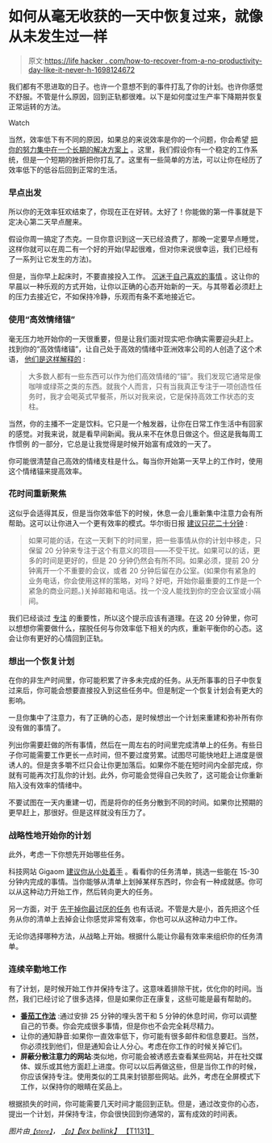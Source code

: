 # 如何从毫无收获的一天中恢复过来，就像从未发生过一样

> 原文:[https://life hacker . com/how-to-recover-from-a-no-productivity-day-like-it-never-h-1698124672](https://lifehacker.com/how-to-recover-from-an-unproductive-day-like-it-never-h-1698124672)

我们都有不思进取的日子。也许一个意想不到的事件打乱了你的计划。也许你感觉不舒服。不管是什么原因，回到正轨都很难。以下是如何度过生产率下降期并恢复正常运转的方法。

Watch

当然，效率低下有不同的原因，如果总的来说效率是你的一个问题，你会希望 [把你的努力集中在一个长期的解决方案上](https://lifehacker.com/hack-your-life-in-one-day-a-beginners-guide-to-enhance-5969129) 。这里，我们假设你有一个稳定的工作系统，但是一个短期的挫折把你打乱了。这里有一些简单的方法，可以让你在经历了效率低下的低谷后回到正常的生活。

### 早点出发

所以你的无效率狂欢结束了，你现在正在好转。太好了！你能做的第一件事就是下定决心第二天早点醒来。

假设你周一搞定了杰克。一旦你意识到这一天已经浪费了，那晚一定要早点睡觉，这样你就可以在周二有一个好的开始(早起很难，但对你来说很幸运，我们已经有了一系列让它发生的方法)。

但是，当你早上起床时，不要直接投入工作。 [沉迷于自己喜欢的事情](http://lifehacker.com/start-your-day-off-right-by-indulging-in-something-you-1696585725) 。这让你的早晨以一种乐观的方式开始，让你以正确的心态开始新的一天。与其带着必须赶上的压力去接近它，不如保持冷静，乐观而有条不紊地接近它。

### 使用“高效情绪锚”

毫无压力地开始你的一天很重要，但是让我们面对现实吧:你确实需要迎头赶上。找到你的“高效情绪锚”，让自己处于高效的情绪中亚洲效率公司的人创造了这个术语， [他们是这样解释的](http://www.asianefficiency.com/productivity/how-to-handle-unproductive-days/) :

> 大多数人都有一些东西可以作为他们高效情绪的“锚”。我们发现它通常是像咖啡或绿茶之类的东西。就我个人而言，只有当我真正专注于一项创造性任务时，我才会喝英式早餐茶，所以对我来说，它是保持高效工作状态的支柱。

当然，你的主播不一定是饮料。它只是一个触发器，让你在日常工作生活中有回家的感觉。对我来说，就是看早间新闻。我从来不在休息日做这个。但这是我每周工作惯例 的一部分，它总是让我觉得是时候开始富有成效的一天了。

你可能很清楚自己高效的情绪支柱是什么。每当你开始第一天早上的工作时，使用这个情绪锚来提高效率。

### 花时间重新聚焦

这似乎会适得其反，但是当你效率低下的时候，休息一会儿重新集中注意力会有所帮助。这可以让你进入一个更有效率的模式。华尔街日报 [建议只花二十分钟](http://www.wsj.com/articles/SB10001424052970204770404577082532864410386) :

> 如果可能的话，在这一天剩下的时间里，把一些事情从你的计划中移走，只保留 20 分钟来专注于这个有意义的项目——不受干扰。如果可以的话，更多的时间是更好的，但是 20 分钟仍然会有所不同。如果必须，提前 20 分钟离开一个不重要的会议，或者 20 分钟后留在办公室。(如果你有紧急的业务电话，你会使用这样的策略，对吗？好吧，开始你最重要的工作是一个紧急的商业问题。)关掉邮箱和电话。找一个没人能找到你的空会议室或小隔间。

我们已经谈过 [专注](http://lifehacker.com/how-to-rebuild-your-attention-span-and-focus-5596964) 的重要性，所以这个提示应该有道理。在这 20 分钟里，你可以想想你需要做什么，摆脱任何与你效率低下相关的内疚，重新平衡你的心态。这会让你有更好的心情回到正轨。

### 想出一个恢复计划

在你的非生产时间里，你可能积累了许多未完成的任务。从无所事事的日子中恢复过来后，你可能会想要直接投入到这些任务中。但是制定一个恢复计划会有更大的影响。

一旦你集中了注意力，有了正确的心态，是时候想出一个计划来重建和弥补所有你没有做的事情了。

列出你需要赶做的所有事情，然后在一周左右的时间里完成清单上的任务。有些日子你可能需要工作更长一点时间，但不要过度劳累。试图尽可能快地赶上进度是很诱人的。但是贪多嚼不烂只会让你更加落后。如果你不能在短时间内全部完成，你就有可能再次打乱你的计划。此外，你可能会觉得自己失败了，这可能会让你重新陷入没有效率的情绪中。

不要试图在一天内重建一切，而是将你的任务分散到不同的时间。如果你比预期的更早赶上，那很好。但是这样就没有压力了。

### 战略性地开始你的计划

此外，考虑一下你想先开始哪些任务。

科技网站 Gigaom [建议你从小处着手](https://gigaom.com/2008/07/18/5-ways-to-rescue-unproductive-day/) 。看看你的任务清单，挑选一些能在 15-30 分钟内完成的事情。当你能够从清单上划掉某样东西时，你会有一种成就感。你可以从这种动力开始工作，然后转向更大的任务。

另一方面，对于 [先干掉你最讨厌的任务](https://lifehacker.com/start-work-fresh-tomorrow-by-slaying-your-most-unpleasa-5504649) 也有话说。不管是大是小，首先把这个任务从你的清单上去掉会让你感觉非常有效率，你也可以从这种动力中工作。

无论你选择哪种方法，从战略上开始。根据什么能让你最有效率来组织你的任务清单。

### 连续辛勤地工作

有了计划，是时候开始工作并保持专注了。这意味着排除干扰，优化你的时间。当然，我们已经讨论了很多选择，但是如果你正在康复，这些可能是最有帮助的。

*   [**番茄工作法**](http://lifehacker.com/productivity-101-a-primer-to-the-pomodoro-technique-1598992730) :通过安排 25 分钟的埋头苦干和 5 分钟的休息时间，你可以调整自己的节奏。你会完成很多事情，但是你也不会完全耗尽精力。
*   让你的通知静音:如果你一直效率低下，你可能有很多邮件和信息要赶。当然，你必须找到他们，但是通知会让人分心。考虑在你工作的时候关掉它们。
*   **屏蔽分散注意力的网站**:类似地，你可能会被诱惑去查看某些网站，并在社交媒体、娱乐或其他方面赶上进度。你可以以后再做这些，但是当你工作的时候，你应该保持专注。使用类似的工具来封锁那些网站。此外，考虑在全屏模式下工作，以保持你的眼睛在奖品上。

根据损失的时间，你可能需要几天时间才能回到正轨。但是，通过改变你的心态，提出一个计划，并保持专注，你会很快回到你通常的，富有成效的时间表。

*图片由*[<small>*【stere】*</small>](https://openclipart.org/detail/22099/bored-avatar)*，* [<small>*【a】*</small>](https://www.flickr.com/photos/zbellink/5939433374/in/photolist-a3R9BG-747P1t-747NKD-bAybyC-bAybPo-bPsQrk-74bJL9-bPsQ8p-83C9E-9Q8ip7-mwtiw-iMWRaW-8jqcxZ-zV4Mb-6Dp8NB-rRpmAh-6fSNKq-7Cy7jP-6fNCyF-bBmd4y-6fSXcE-m5gvfz-6fNCrV-m5gsf6-6fSSyE-6fSNBA-6fNDGX-8MmJkq-6fNEpF-6fSNzy-6fSWMq-6fNFPt-6fNEPP-dcaAXA-ajtLRr-4V57er-6fNEGM-mp7sDe-82633F-dGdef6-9rVAzb-98GH3z-8Aqp48-6RwoDN-6ZHimY-4eVJPB-683LpU-8Atq7C-7iuZ64-azzGWT)[*【lex bellink】* 【T1131】](https://www.flickr.com/photos/zbellink/5939433374/in/photolist-a3R9BG-747P1t-747NKD-bAybyC-bAybPo-bPsQrk-74bJL9-bPsQ8p-83C9E-9Q8ip7-mwtiw-iMWRaW-8jqcxZ-zV4Mb-6Dp8NB-rRpmAh-6fSNKq-7Cy7jP-6fNCyF-bBmd4y-6fSXcE-m5gvfz-6fNCrV-m5gsf6-6fSSyE-6fSNBA-6fNDGX-8MmJkq-6fNEpF-6fSNzy-6fSWMq-6fNFPt-6fNEPP-dcaAXA-ajtLRr-4V57er-6fNEGM-mp7sDe-82633F-dGdef6-9rVAzb-98GH3z-8Aqp48-6RwoDN-6ZHimY-4eVJPB-683LpU-8Atq7C-7iuZ64-azzGWT)